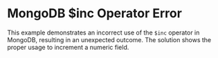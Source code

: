 # MongoDB $inc Operator Error
This example demonstrates an incorrect use of the `$inc` operator in MongoDB, resulting in an unexpected outcome.  The solution shows the proper usage to increment a numeric field.